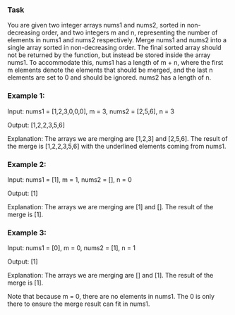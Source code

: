 ### Task
You are given two integer arrays nums1 and nums2, sorted in non-decreasing order,
and two integers m and n, representing the number of elements in nums1 and nums2 
respectively. Merge nums1 and nums2 into a single array sorted in non-decreasing order.
The final sorted array should not be returned by the function,
but instead be stored inside the array nums1. 
To accommodate this, nums1 has a length of m + n, where the first m elements
denote the elements that should be merged, and the last n elements are set to 0
and should be ignored. nums2 has a length of n.

### Example 1:
Input: nums1 = [1,2,3,0,0,0], m = 3, nums2 = [2,5,6], n = 3

Output: [1,2,2,3,5,6]

Explanation: The arrays we are merging are [1,2,3] and [2,5,6].
The result of the merge is [1,2,2,3,5,6] with the underlined elements coming from nums1.

### Example 2:
Input: nums1 = [1], m = 1, nums2 = [], n = 0

Output: [1]

Explanation: The arrays we are merging are [1] and [].
The result of the merge is [1].

### Example 3:
Input: nums1 = [0], m = 0, nums2 = [1], n = 1

Output: [1]

Explanation: The arrays we are merging are [] and [1].
The result of the merge is [1].

Note that because m = 0, there are no elements in nums1.
The 0 is only there to ensure the merge result can fit in nums1.
